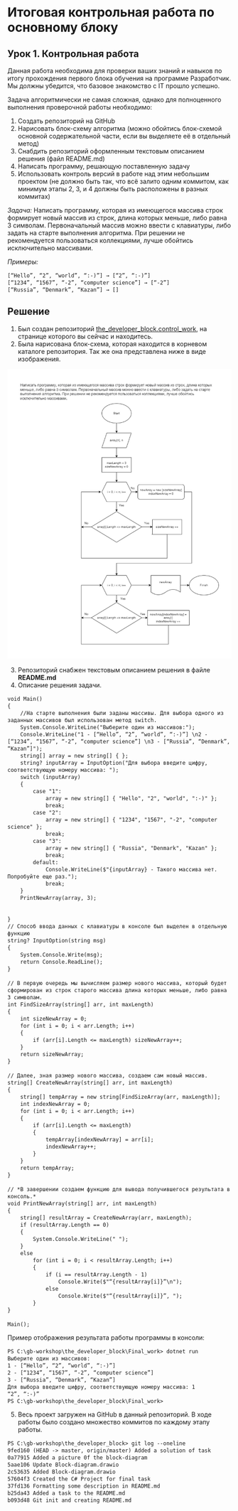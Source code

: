 # Итоговая контрольная работа по основному блоку
## Урок 1. Контрольная работа
Данная работа необходима для проверки ваших знаний и навыков по итогу прохождения первого блока обучения на программе Разработчик. Мы должны убедится, что базовое знакомство с IT прошло успешно.

Задача алгоритмически не самая сложная, однако для полноценного выполнения проверочной работы необходимо:

1. Создать репозиторий на GitHub
2. Нарисовать блок-схему алгоритма (можно обойтись блок-схемой основной содержательной части, если вы выделяете её в отдельный метод)
3. Снабдить репозиторий оформленным текстовым описанием решения (файл README.md)
4. Написать программу, решающую поставленную задачу
5. Использовать контроль версий в работе над этим небольшим проектом (не должно быть так, что всё залито одним коммитом, как минимум этапы 2, 3, и 4 должны быть расположены в разных коммитах)

*Задача:* Написать программу, которая из имеющегося массива строк формирует новый массив из строк, длина которых меньше, либо равна 3 символам. Первоначальный массив можно ввести с клавиатуры, либо задать на старте выполнения алгоритма. При решении не рекомендуется пользоваться коллекциями, лучше обойтись исключительно массивами.

*Примеры:*
```
[“Hello”, “2”, “world”, “:-)”] → [“2”, “:-)”]
[“1234”, “1567”, “-2”, “computer science”] → [“-2”]
[“Russia”, “Denmark”, “Kazan”] → []
```

## Решение

1. Был создан репозиторий [the_developer_block.control_work](https://github.com/intenebris/the_developer_block.control_work), на странице которого вы сейчас и находитесь.
2. Была нарисована блок-схема, которая находится в корневом каталоге репозитория. Так же она представлена ниже в виде изображения.

![block-diagram](Block-diagram.jpg)

3. Репозиторий снабжен текстовым описанием решения в файле **README.md**
4. Описание решения задачи.

```
void Main()
{
    //На старте выполнения были заданы массивы. Для выбора одного из заданных массивов был использован метод switch.
    System.Console.WriteLine("Выберите один из массивов:");
    Console.WriteLine("1 - [“Hello”, “2”, “world”, “:-)”] \n2 - [“1234”, “1567”, “-2”, “computer science”] \n3 - [“Russia”, “Denmark”, “Kazan”]");
    string[] array = new string[] { };
    string? inputArray = InputOption("Для выбора введите цифру, соответствующую номеру массива: ");
    switch (inputArray)
    {
        case "1":
            array = new string[] { "Hello", "2", "world", ":-)" };
            break;
        case "2":
            array = new string[] { "1234", "1567", "-2", "computer science" };
            break;
        case "3":
            array = new string[] { "Russia", "Denmark", "Kazan" };
            break;
        default:
            Console.WriteLine($"{inputArray} - Такого массива нет. Попробуйте еще раз.");
            break;
    }
    PrintNewArray(array, 3);


}
// Способ ввода данных с клавиатуры в консоле был выделен в отдельную функцию
string? InputOption(string msg)
{
    System.Console.Write(msg);
    return Console.ReadLine();
}

// В первую очередь мы вычисляем размер нового массива, который будет сформирован из строк старого массива длина которых меньше, либо равна 3 символам.
int FindSizeArray(string[] arr, int maxLength)
{
    int sizeNewArray = 0;
    for (int i = 0; i < arr.Length; i++)
    {
        if (arr[i].Length <= maxLength) sizeNewArray++;
    }
    return sizeNewArray;
}

// Далее, зная размер нового массива, создаем сам новый массив.
string[] CreateNewArray(string[] arr, int maxLength)
{
    string[] tempArray = new string[FindSizeArray(arr, maxLength)];
    int indexNewArray = 0;
    for (int i = 0; i < arr.Length; i++)
    {
        if (arr[i].Length <= maxLength)
        {
            tempArray[indexNewArray] = arr[i];
            indexNewArray++;
        }
    }
    return tempArray;
}

// *В завершении создаем функцию для вывода получившегося результата в консоль.*
void PrintNewArray(string[] arr, int maxLength)
{
    string[] resultArray = CreateNewArray(arr, maxLength);
    if (resultArray.Length == 0)
    {
        System.Console.WriteLine(" ");
    }
    else
        for (int i = 0; i < resultArray.Length; i++)
        {
            if (i == resultArray.Length - 1)
                Console.Write($"“{resultArray[i]}”\n");
            else
                Console.Write($"“{resultArray[i]}”, ");
        }
}

Main();
```
Пример отображения результата работы программы в консоли:
```
PS C:\gb-workshop\the_developer_block\Final_work> dotnet run
Выберите один из массивов:
1 - [“Hello”, “2”, “world”, “:-)”]
2 - [“1234”, “1567”, “-2”, “computer science”]
3 - [“Russia”, “Denmark”, “Kazan”]
Для выбора введите цифру, соответствующую номеру массива: 1
“2”, “:-)”
PS C:\gb-workshop\the_developer_block\Final_work> 
```

5. Весь проект загружен на GitHub в данный репозиторий. В ходе работы было создано множество коммитов по каждому этапу работы. 
```
PS C:\gb-workshop\the_developer_block> git log --oneline
9fed160 (HEAD -> master, origin/master) Added a solution of task
0a77915 Added a picture 0f the block-diagram
5aae106 Update Block-diagram.drawio
2c53635 Added Block-diagram.drawio
57604f3 Created the C# Project for final task
37fd136 Formatting some description in README.md
b25da43 Added a task to the README.md
b093d48 Git init and creating README.md
```
